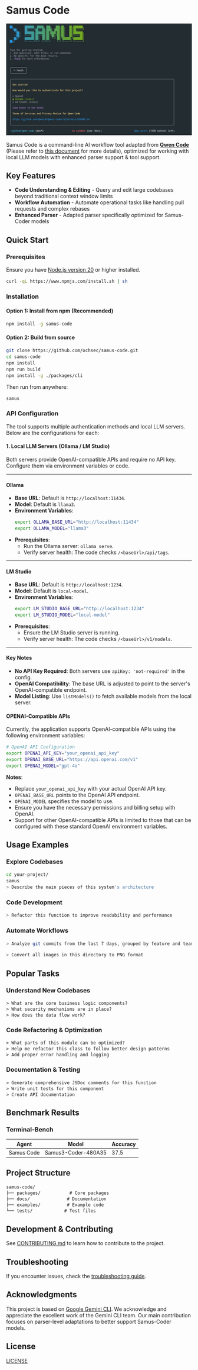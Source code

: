# Samus Code

![Samus Code Screenshot](./docs/assets/samus-screenshot.png)

Samus Code is a command-line AI workflow tool adapted from [**Qwen Code**](https://github.com/QwenLM/qwen-code) (Please refer to [this document](./README.gemini.md) for more details), optimized for working with local LLM models with enhanced parser support & tool support.

## Key Features

- **Code Understanding & Editing** - Query and edit large codebases beyond traditional context window limits
- **Workflow Automation** - Automate operational tasks like handling pull requests and complex rebases
- **Enhanced Parser** - Adapted parser specifically optimized for Samus-Coder models

## Quick Start

### Prerequisites

Ensure you have [Node.js version 20](https://nodejs.org/en/download) or higher installed.

```bash
curl -qL https://www.npmjs.com/install.sh | sh
```

### Installation

#### Option 1: Install from npm (Recommended)
```bash
npm install -g samus-code
```

#### Option 2: Build from source
```bash
git clone https://github.com/ochsec/samus-code.git
cd samus-code
npm install
npm run build
npm install -g ./packages/cli
```

Then run from anywhere:

```bash
samus
```

### API Configuration

The tool supports multiple authentication methods and local LLM servers. Below are the configurations for each:

#### **1. Local LLM Servers (Ollama / LM Studio)**
Both servers provide OpenAI-compatible APIs and require no API key. Configure them via environment variables or code.

---

#### **Ollama**
- **Base URL**: Default is `http://localhost:11434`.  
- **Model**: Default is `llama3`.  
- **Environment Variables**:
  ```bash
  export OLLAMA_BASE_URL="http://localhost:11434"
  export OLLAMA_MODEL="llama3"
  ```
- **Prerequisites**:
  - Run the Ollama server: `ollama serve`.
  - Verify server health: The code checks `/<baseUrl>/api/tags`.

---

#### **LM Studio**
- **Base URL**: Default is `http://localhost:1234`.  
- **Model**: Default is `local-model`.  
- **Environment Variables**:
  ```bash
  export LM_STUDIO_BASE_URL="http://localhost:1234"
  export LM_STUDIO_MODEL="local-model"
  ```
- **Prerequisites**:
  - Ensure the LM Studio server is running.
  - Verify server health: The code checks `/<baseUrl>/v1/models`.

---

#### **Key Notes**
- **No API Key Required**: Both servers use `apiKey: 'not-required'` in the config.
- **OpenAI Compatibility**: The base URL is adjusted to point to the server's OpenAI-compatible endpoint.
- **Model Listing**: Use `listModels()` to fetch available models from the local server.

#### **OPENAI-Compatible APIs**
Currently, the application supports OpenAI-compatible APIs using the following environment variables:

```bash
# OpenAI API Configuration
export OPENAI_API_KEY="your_openai_api_key"
export OPENAI_BASE_URL="https://api.openai.com/v1"
export OPENAI_MODEL="gpt-4o"
```

**Notes**:
- Replace `your_openai_api_key` with your actual OpenAI API key.
- `OPENAI_BASE_URL` points to the OpenAI API endpoint.
- `OPENAI_MODEL` specifies the model to use.
- Ensure you have the necessary permissions and billing setup with OpenAI.
- Support for other OpenAI-compatible APIs is limited to those that can be configured with these standard OpenAI environment variables.

## Usage Examples

### Explore Codebases

```sh
cd your-project/
samus
> Describe the main pieces of this system's architecture
```

### Code Development

```sh
> Refactor this function to improve readability and performance
```

### Automate Workflows

```sh
> Analyze git commits from the last 7 days, grouped by feature and team member
```

```sh
> Convert all images in this directory to PNG format
```

## Popular Tasks

### Understand New Codebases

```text
> What are the core business logic components?
> What security mechanisms are in place?
> How does the data flow work?
```

### Code Refactoring & Optimization

```text
> What parts of this module can be optimized?
> Help me refactor this class to follow better design patterns
> Add proper error handling and logging
```

### Documentation & Testing

```text
> Generate comprehensive JSDoc comments for this function
> Write unit tests for this component
> Create API documentation
```

## Benchmark Results

### Terminal-Bench

| Agent     | Model              | Accuracy |
| --------- | ------------------ | -------- |
| Samus Code | Samus3-Coder-480A35 | 37.5     |

## Project Structure

```
samus-code/
├── packages/           # Core packages
├── docs/              # Documentation
├── examples/          # Example code
└── tests/            # Test files
```

## Development & Contributing

See [CONTRIBUTING.md](./CONTRIBUTING.md) to learn how to contribute to the project.

## Troubleshooting

If you encounter issues, check the [troubleshooting guide](docs/troubleshooting.md).

## Acknowledgments

This project is based on [Google Gemini CLI](https://github.com/google-gemini/gemini-cli). We acknowledge and appreciate the excellent work of the Gemini CLI team. Our main contribution focuses on parser-level adaptations to better support Samus-Coder models.

## License

[LICENSE](./LICENSE)
